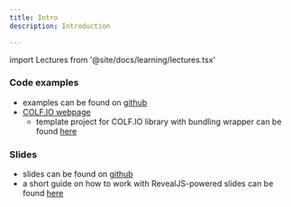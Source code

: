 ```yaml
---
title: Intro
description: Introduction

---
```


import Lectures from '@site/docs/learning/lectures.tsx'

### Code examples
- examples can be found on [github](https://github.com/APHGames/examples)
- [COLF.IO webpage](https://colf.io)
  - template project for COLF.IO library with bundling wrapper can be found [here](https://github.com/APHGames/ecs-template)

### Slides
- slides can be found on [github](https://github.com/APHGames/slides)
- a short guide on how to work with RevealJS-powered slides can be found <a href="./misc/slides">here</a>

<Lectures />